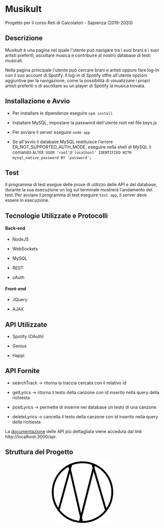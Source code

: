 # Musikult
Progetto per il corso Reti di Calcolatori - Sapienza (2019-2020)


## **Descrizione**

Musikult è una pagina nel quale l'utente può navigare tra i suoi brani e i suoi aritsti preferiti, ascoltare musica e contribuire al nostro database di testi musicali.

Nella pagina principale l'utente può cercare brani e artisti oppure fare log-in con il suo account di Spotify. Il log-in di Spotify offre all'utente opzioni aggiuntive per la navigazione, come la possibilità di visualizzare i propri artisti preferiti o di ascoltare su un player di Spotify la musica trovata.


## **Installazione e Avvio**

- Per installare le dipendenze eseguire `npm install`

- Installare MySQL, impostare la password dell'utente root nel file keys.js

- Per avviare il server eseguire `node app`

- Se all'avvio il database MySQL restituisce l'errore ER_NOT_SUPPORTED_AUTH_MODE, eseguire nella shell di MySQL il comando `ALTER USER 'root'@'localhost' IDENTIFIED WITH mysql_native_password BY 'password';`


## **Test**

Il programma di test esegue delle prove di utilizzo delle API e del database, durante la sua esecuzione un log sul terminale mostrerà l'andamento del test.
Per avviare il programma di test eseguire `test app`, il server deve essere in esecuzione.

## **Tecnologie Utilizzate e Protocolli**

#### **Back-end**

- NodeJS

- WebSockets

- MySQL

- REST

- oAuth

#### **Front-end**

- JQuery

- AJAX


## **API Utilizzate**

- Spotify (OAuth)

- Genius

- Happi

## **API Fornite**

- searchTrack -> ritorna la traccia cercata con il relativo id

- getLyrics -> ritorna il testo della canzone con id inserito nella query della richiesta

- postLyrics -> permette di inserire nel database un testo di una canzone

- deleteLyrics -> cancella il testo della canzone con id inserito nella query della richiesta

La [documentazione](controllers/api/api.html) delle API più dettagliata viene acceduta dal link http://localhost:3000/api.


## **Struttura del Progetto**


<p align="center">
  <img src="views/img/icon.png" width="200" />
</p>
